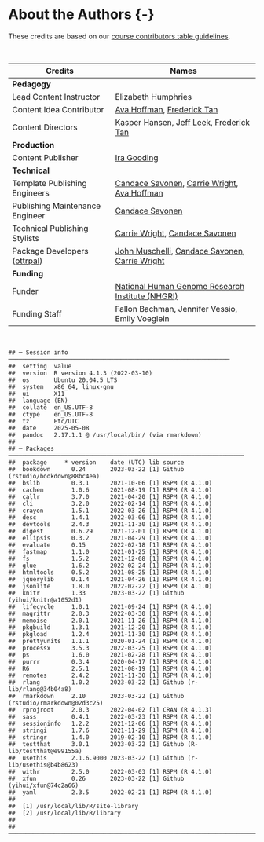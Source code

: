 # About the Authors {-}

These credits are based on our [course contributors table guidelines](https://github.com/jhudsl/OTTR_Template/wiki/How-to-give-credits).

&nbsp;
&nbsp;

|Credits|Names|
|-------|-----|
|**Pedagogy**||
|Lead Content Instructor|Elizabeth Humphries|
|Content Idea Contributor| [Ava Hoffman], [Frederick Tan]|
|Content Directors | Kasper Hansen, [Jeff Leek], [Frederick Tan]|
|**Production**||
|Content Publisher|[Ira Gooding]|
|**Technical**||
|Template Publishing Engineers|[Candace Savonen], [Carrie Wright], [Ava Hoffman]|
|Publishing Maintenance Engineer|[Candace Savonen]|
|Technical Publishing Stylists|[Carrie Wright], [Candace Savonen]|
|Package Developers ([ottrpal])|[John Muschelli], [Candace Savonen], [Carrie Wright]|
|**Funding**||
|Funder| [National Human Genome Research Institute (NHGRI)] |
|Funding Staff| Fallon Bachman, Jennifer Vessio, Emily Voeglein|

&nbsp;


<!-- |Content Contributor | [Jeff Leek], [Michael Schatz], [Frederick Tan]| -->
<!-- |Content Editors| [Katherine Cox], Natalie Kucher, [Frederick Tan]| -->
<!-- |Content Directors | Kasper Hansen, [Jeff Leek], [Frederick Tan]| -->
<!-- |Content Consultants (General) | [Jeff Leek], [Frederick Tan], [Carrie Wright] | -->


```
## ─ Session info ───────────────────────────────────────────────────────────────
##  setting  value
##  version  R version 4.1.3 (2022-03-10)
##  os       Ubuntu 20.04.5 LTS
##  system   x86_64, linux-gnu
##  ui       X11
##  language (EN)
##  collate  en_US.UTF-8
##  ctype    en_US.UTF-8
##  tz       Etc/UTC
##  date     2025-05-08
##  pandoc   2.17.1.1 @ /usr/local/bin/ (via rmarkdown)
## 
## ─ Packages ───────────────────────────────────────────────────────────────────
##  package     * version    date (UTC) lib source
##  bookdown      0.24       2023-03-22 [1] Github (rstudio/bookdown@88bc4ea)
##  bslib         0.3.1      2021-10-06 [1] RSPM (R 4.1.0)
##  cachem        1.0.6      2021-08-19 [1] RSPM (R 4.1.0)
##  callr         3.7.0      2021-04-20 [1] RSPM (R 4.1.0)
##  cli           3.2.0      2022-02-14 [1] RSPM (R 4.1.0)
##  crayon        1.5.1      2022-03-26 [1] RSPM (R 4.1.0)
##  desc          1.4.1      2022-03-06 [1] RSPM (R 4.1.0)
##  devtools      2.4.3      2021-11-30 [1] RSPM (R 4.1.0)
##  digest        0.6.29     2021-12-01 [1] RSPM (R 4.1.0)
##  ellipsis      0.3.2      2021-04-29 [1] RSPM (R 4.1.0)
##  evaluate      0.15       2022-02-18 [1] RSPM (R 4.1.0)
##  fastmap       1.1.0      2021-01-25 [1] RSPM (R 4.1.0)
##  fs            1.5.2      2021-12-08 [1] RSPM (R 4.1.0)
##  glue          1.6.2      2022-02-24 [1] RSPM (R 4.1.0)
##  htmltools     0.5.2      2021-08-25 [1] RSPM (R 4.1.0)
##  jquerylib     0.1.4      2021-04-26 [1] RSPM (R 4.1.0)
##  jsonlite      1.8.0      2022-02-22 [1] RSPM (R 4.1.0)
##  knitr         1.33       2023-03-22 [1] Github (yihui/knitr@a1052d1)
##  lifecycle     1.0.1      2021-09-24 [1] RSPM (R 4.1.0)
##  magrittr      2.0.3      2022-03-30 [1] RSPM (R 4.1.0)
##  memoise       2.0.1      2021-11-26 [1] RSPM (R 4.1.0)
##  pkgbuild      1.3.1      2021-12-20 [1] RSPM (R 4.1.0)
##  pkgload       1.2.4      2021-11-30 [1] RSPM (R 4.1.0)
##  prettyunits   1.1.1      2020-01-24 [1] RSPM (R 4.1.0)
##  processx      3.5.3      2022-03-25 [1] RSPM (R 4.1.0)
##  ps            1.6.0      2021-02-28 [1] RSPM (R 4.1.0)
##  purrr         0.3.4      2020-04-17 [1] RSPM (R 4.1.0)
##  R6            2.5.1      2021-08-19 [1] RSPM (R 4.1.0)
##  remotes       2.4.2      2021-11-30 [1] RSPM (R 4.1.0)
##  rlang         1.0.2      2023-03-22 [1] Github (r-lib/rlang@34b04a8)
##  rmarkdown     2.10       2023-03-22 [1] Github (rstudio/rmarkdown@02d3c25)
##  rprojroot     2.0.3      2022-04-02 [1] CRAN (R 4.1.3)
##  sass          0.4.1      2022-03-23 [1] RSPM (R 4.1.0)
##  sessioninfo   1.2.2      2021-12-06 [1] RSPM (R 4.1.0)
##  stringi       1.7.6      2021-11-29 [1] RSPM (R 4.1.0)
##  stringr       1.4.0      2019-02-10 [1] RSPM (R 4.1.0)
##  testthat      3.0.1      2023-03-22 [1] Github (R-lib/testthat@e99155a)
##  usethis       2.1.6.9000 2023-03-22 [1] Github (r-lib/usethis@b4b8623)
##  withr         2.5.0      2022-03-03 [1] RSPM (R 4.1.0)
##  xfun          0.26       2023-03-22 [1] Github (yihui/xfun@74c2a66)
##  yaml          2.3.5      2022-02-21 [1] RSPM (R 4.1.0)
## 
##  [1] /usr/local/lib/R/site-library
##  [2] /usr/local/lib/R/library
## 
## ──────────────────────────────────────────────────────────────────────────────
```

<!-- Author information -->


[Katherine Cox]: https://publichealth.jhu.edu/faculty/4170/katherine-cox
[Ira Gooding]: https://publichealth.jhu.edu/faculty/4130/ira-gooding
[Ava Hoffman]: https://www.avahoffman.com/
[Jeff Leek]: https://jtleek.com/
[John Muschelli]: https://johnmuschelli.com/
[National Human Genome Research Institute (NHGRI)]: https://www.genome.gov/
[Candace Savonen]: https://www.cansavvy.com/
[Michael Schatz]: http://schatz-lab.org/
[Frederick Tan]: https://carnegiescience.edu/frederick-tan
[Carrie Wright]: https://carriewright11.github.io/

<!-- Links -->

[Ottrpal]: https://github.com/jhudsl/ottrpal

<!-- Fill out this table using these instructions: https://github.com/jhudsl/DaSL_Course_Template_Bookdown/wiki/How-to-give-credits
For JHU courses, You will need to add Ira as a credit:
|Content Publisher|[Ira Gooding]|
...
[Ira Gooding]: https://publichealth.jhu.edu/faculty/4130/ira-gooding
-->
